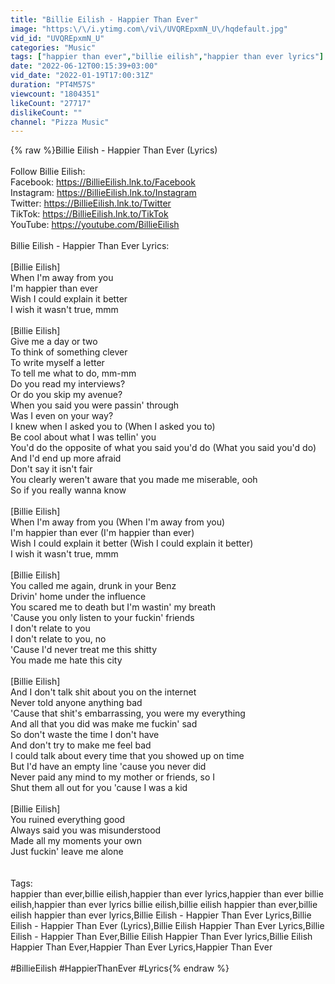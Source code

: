 ```yaml
---
title: "Billie Eilish - Happier Than Ever"
image: "https:\/\/i.ytimg.com\/vi\/UVQREpxmN_U\/hqdefault.jpg"
vid_id: "UVQREpxmN_U"
categories: "Music"
tags: ["happier than ever","billie eilish","happier than ever lyrics"]
date: "2022-06-12T00:15:39+03:00"
vid_date: "2022-01-19T17:00:31Z"
duration: "PT4M57S"
viewcount: "1804351"
likeCount: "27717"
dislikeCount: ""
channel: "Pizza Music"
---
```

{% raw %}Billie Eilish - Happier Than Ever (Lyrics)<br /><br />Follow Billie Eilish: <br />Facebook: <a rel="nofollow" target="blank" href="https://BillieEilish.lnk.to/Facebook">https://BillieEilish.lnk.to/Facebook</a><br />Instagram: <a rel="nofollow" target="blank" href="https://BillieEilish.lnk.to/Instagram">https://BillieEilish.lnk.to/Instagram</a><br />Twitter: <a rel="nofollow" target="blank" href="https://BillieEilish.lnk.to/Twitter">https://BillieEilish.lnk.to/Twitter</a><br />TikTok: <a rel="nofollow" target="blank" href="https://BillieEilish.lnk.to/TikTok">https://BillieEilish.lnk.to/TikTok</a><br />YouTube: <a rel="nofollow" target="blank" href="https://youtube.com/BillieEilish">https://youtube.com/BillieEilish</a><br /><br />Billie Eilish - Happier Than Ever Lyrics:<br /><br />[Billie Eilish]<br />When I'm away from you<br />I'm happier than ever<br />Wish I could explain it better<br />I wish it wasn't true, mmm<br /><br />[Billie Eilish]<br />Give me a day or two<br />To think of something clever<br />To write myself a letter<br />To tell me what to do, mm-mm<br />Do you read my interviews?<br />Or do you skip my avenue?<br />When you said you were passin' through<br />Was I even on your way?<br />I knew when I asked you to (When I asked you to)<br />Be cool about what I was tellin' you<br />You'd do the opposite of what you said you'd do (What you said you'd do)<br />And I'd end up more afraid<br />Don't say it isn't fair<br />You clearly werеn't aware that you made me misеrable, ooh<br />So if you really wanna know<br /><br />[Billie Eilish]<br />When I'm away from you (When I'm away from you)<br />I'm happier than ever (I'm happier than ever)<br />Wish I could explain it better (Wish I could explain it better)<br />I wish it wasn't true, mmm<br /><br />[Billie Eilish]<br />You called me again, drunk in your Benz<br />Drivin' home under the influence<br />You scared me to death but I'm wastin' my breath<br />'Cause you only listen to your fuckin' friends<br />I don't relate to you<br />I don't relate to you, no<br />'Cause I'd never treat me this shitty<br />You made me hate this city<br /><br />[Billie Eilish]<br />And I don't talk shit about you on the internet<br />Never told anyone anything bad<br />'Cause that shit's embarrassing, you were my everything<br />And all that you did was make me fuckin' sad<br />So don't waste the time I don't have<br />And don't try to make me feel bad<br />I could talk about every time that you showed up on time<br />But I'd have an empty line 'cause you never did<br />Never paid any mind to my mother or friends, so I<br />Shut them all out for you 'cause I was a kid<br /><br />[Billie Eilish]<br />You ruined everything good<br />Always said you was misunderstood<br />Made all my moments your own<br />Just fuckin' leave me alone<br /><br /><br />Tags:<br />happier than ever,billie eilish,happier than ever lyrics,happier than ever billie eilish,happier than ever lyrics billie eilish,billie eilish happier than ever,billie eilish happier than ever lyrics,Billie Eilish - Happier Than Ever Lyrics,Billie Eilish - Happier Than Ever (Lyrics),Billie Eilish Happier Than Ever Lyrics,Billie Eilish - Happier Than Ever,Billie Eilish Happier Than Ever lyrics,Billie Eilish Happier Than Ever,Happier Than Ever Lyrics,Happier Than Ever<br /><br />#BillieEilish #HappierThanEver #Lyrics{% endraw %}
